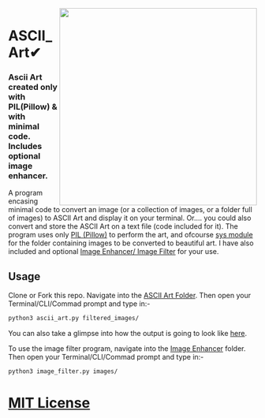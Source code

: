 <img src="https://raw.githubusercontent.com/dawsonbooth/ascii-art/master/logo.png" width="400" align="right"/>

# ASCII_Art✔
### Ascii Art created only with PIL(Pillow) &amp; with minimal code. Includes optional image enhancer.

A program encasing minimal code to convert an image (or a collection of images, or a folder full of images) to ASCII Art and display it on your terminal. Or.... you could also convert and store the ASCII Art on a text file (code included for it). The program uses only [PIL (Pillow)](https://pillow.readthedocs.io/en/stable/) to perform the art, and ofcourse [sys module](https://docs.python.org/3/library/sys.html) for the folder containing images to be converted to beautiful art. I have also included and optional [Image Enhancer/ Image Filter](https://github.com/adrinorosario/ASCII_Art/tree/main/Image%20Enhancer) for your use.

## Usage

Clone or Fork this repo. Navigate into the [ASCII Art Folder](https://github.com/adrinorosario/ASCII_Art/tree/main/ASCII%20Art). Then open your Terminal/CLI/Commad prompt and type in:- 
``` bash
python3 ascii_art.py filtered_images/
```
You can also take a glimpse into how the output is going to look like [here](https://github.com/adrinorosario/ASCII_Art/blob/main/Sample_NASA_asciiart.txt).

To use the image filter program, navigate into the [Image Enhancer](https://github.com/adrinorosario/ASCII_Art/tree/main/Image%20Enhancer) folder. Then open your Terminal/CLI/Commad prompt and type in:- 
``` bash
python3 image_filter.py images/
```

# [MIT License](https://github.com/adrinorosario/ASCII_Art/blob/main/LICENSE)
